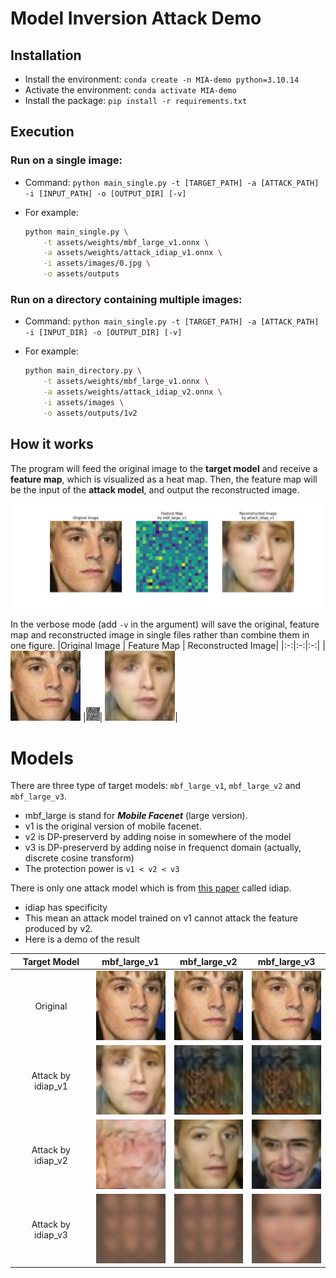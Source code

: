 # Model Inversion Attack Demo

## Installation
- Install the environment: `conda create -n MIA-demo python=3.10.14`
- Activate the environment: `conda activate MIA-demo`
- Install the package: `pip install -r requirements.txt`

## Execution
### Run on a single image: 
- Command: `python main_single.py -t [TARGET_PATH] -a [ATTACK_PATH] -i [INPUT_PATH] -o [OUTPUT_DIR] [-v]`
- For example:

    ```sh
    python main_single.py \
        -t assets/weights/mbf_large_v1.onnx \
        -a assets/weights/attack_idiap_v1.onnx \
        -i assets/images/0.jpg \
        -o assets/outputs
    ```
### Run on a directory containing multiple images:
- Command: `python main_single.py -t [TARGET_PATH] -a [ATTACK_PATH] -i [INPUT_DIR] -o [OUTPUT_DIR] [-v]`
- For example:

    ```sh
    python main_directory.py \
        -t assets/weights/mbf_large_v1.onnx \
        -a assets/weights/attack_idiap_v2.onnx \
        -i assets/images \
        -o assets/outputs/1v2
    ```
## How it works
The program will feed the original image to the **target model** and receive a **feature map**, which is visualized as a heat map. Then, the feature map will be the input of the **attack model**, and output the reconstructed image.

![](doc/result.jpg)

In the verbose mode (add `-v` in the argument) will save the original, feature map and reconstructed image in single files rather than combine them in one figure.
|Original Image | Feature Map | Reconstructed Image|
|:-:|:-:|:-:|
|![](doc/original.jpg) |![](doc/feature.jpg)| ![](doc/reconstructed.jpg)|

# Models
There are three type of target models: `mbf_large_v1`, `mbf_large_v2` and `mbf_large_v3`.
- mbf_large is stand for ***Mobile Facenet*** (large version).
- v1 is the original version of mobile facenet.
- v2 is DP-preserverd by adding noise in somewhere of the model
- v3 is DP-preserverd by adding noise in frequenct domain (actually, discrete cosine transform)
- The protection power is `v1 < v2 < v3`

There is only one attack model which is from [this paper](https://ieeexplore.ieee.org/abstract/document/9897535) called idiap.
- idiap has specificity
- This mean an attack model trained on v1 cannot attack the feature produced by v2.
- Here is a demo of the result

| Target Model | mbf_large_v1 | mbf_large_v2 | mbf_large_v3 |
| :----------: | :----------: | :----------: | :----------: |
|Original|![](doc/original.jpg)|![](doc/original.jpg)|![](doc/original.jpg)|
|Attack by idiap_v1|![](doc/1v1.jpg)|![](doc/2v1.jpg)|![](doc/3v1.jpg)|
|Attack by idiap_v2|![](doc/1v2.jpg)|![](doc/2v2.jpg)|![](doc/3v2.jpg)|
|Attack by idiap_v3|![](doc/1v3.jpg)|![](doc/2v3.jpg)|![](doc/3v3.jpg)|

 

